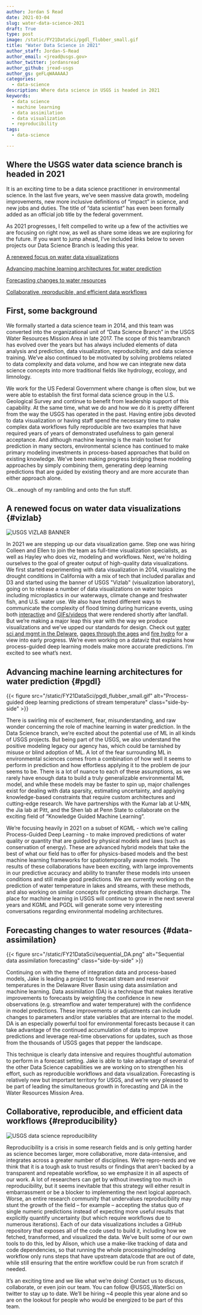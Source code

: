 ```yaml
---
author: Jordan S Read
date: 2021-03-04
slug: water-data-science-2021
draft: True
type: post
image: /static/FY21DataSci/pgdl_flubber_small.gif
title: "Water Data Science in 2021"
author_staff: Jordan-S-Read
author_email: <jread@usgs.gov>
author_twitter: jordansread
author_github: jread-usgs
author_gs: geFLqWAAAAAJ
categories:
  - data-science
description: Where data science in USGS is headed in 2021
keywords:
  - data science
  - machine learning
  - data assimilation
  - data visualization
  - reproducibility
tags:
  - data-science 

---
```


Where the USGS water data science branch is headed in 2021 
--------------------
It is an exciting time to be a data science practitioner in environmental science. In the last five years, we’ve seen massive data growth, modeling improvements, new more inclusive definitions of “impact” in science, and new jobs and duties. The title of “data scientist” has even been formally added as an official job title by the federal government.

As 2021 progresses, I felt compelled to write up a few of the activities we are focusing on right now, as well as share some ideas we are exploring for the future. If you want to jump ahead, I’ve included links below to seven projects our Data Science Branch is leading this year. 

[A renewed focus on water data visualizations](#vizlab)

[Advancing machine learning architectures for water prediction](#pgdl)

[Forecasting changes to water resources](#data-assimilation)

[Collaborative, reproducible, and efficient data workflows](#reproducibility)


First, some background
--------------------
We formally started a data science team in 2014, and this team was converted into the organizational unit of “Data Science Branch” in the USGS Water Resources Mission Area in late 2017. The scope of this team/branch has evolved over the years but has always included elements of data analysis and prediction, data visualization, reproducibility, and data science training. We’ve also continued to be motivated by solving problems related to data complexity and data volume, and how we can integrate new data science concepts into more traditional fields like hydrology, ecology, and limnology. 

We work for the US Federal Government where change is often slow, but we were able to establish the first formal data science group in the U.S. Geological Survey and continue to benefit from leadership support of this capability. At the same time, what we do and how we do it is pretty different from the way the USGS has operated in the past. Having entire jobs devoted to data visualization or having staff spend the necessary time to make complex data workflows fully reproducible are two examples that have required years of years of demonstrated usefulness to gain general acceptance. And although machine learning is the main toolset for prediction in many sectors, environmental science has continued to make primary modeling investments in process-based approaches that build on existing knowledge. We’ve been making progress bridging these modeling approaches by simply combining them, generating deep learning predictions that are guided by existing theory and are more accurate than either approach alone. 

Ok...enough of my rambling and onto the fun stuff.

A renewed focus on water data visualizations {#vizlab}
--------------------

![USGS VIZLAB BANNER](/static/FY21DataSci/vizlab_banner.png)

In 2021 we are stepping up our data visualization game. Step one was hiring Colleen and Ellen to join the team as full-time visualization specialists, as well as Hayley who does viz, modeling and workflows. Next, we're holding ourselves to the goal of greater output of high-quality data visualizations. We first started experimenting with data visualization in 2014, visualizing the drought conditions in California with a mix of tech that included parallax and D3 and started using the banner of USGS "Vizlab" (visualization laboratory), going on to release a number of data visualizations on water topics including microplastics in our waterways, climate change and freshwater fish, and U.S. water use. We also have tested different ways to communicate the complexity of flood timing during hurricane events, using both [interactive](https://labs.waterdata.usgs.gov/visualizations/hurricane-maria/) and [GIFs/videos](https://prd-wret.s3.us-west-2.amazonaws.com/assets/palladium/production/s3fs-public/thumbnails/image/Sally_2020_24fps.gif) that were rendered shortly after landfall. But we’re making a major leap this year with the way we produce visualizations and we’ve upped our standards for design. Check out [water sci and mgmt in the Delware](https://labs.waterdata.usgs.gov/visualizations/delaware-basin-story/index.html#/), [gages through the ages](https://labs.waterdata.usgs.gov/visualizations/gages-through-the-ages/index.html#/) and [fire hydro](https://labs.waterdata.usgs.gov/visualizations/fire-hydro/index.html#/) for a view into early progress. We’re even working on a dataviz that explains how process-guided deep learning models make more accurate predictions. I’m excited to see what’s next. 


Advancing machine learning architectures for water prediction {#pgdl}
--------------------

<div class="grid-row">
{{< figure src="/static/FY21DataSci/pgdl_flubber_small.gif" alt="Process-guided deep learning predictions of stream temperature" class="side-by-side" >}}

<p class="side-by-side" >
There is swirling mix of excitement, fear, misunderstanding, and raw wonder concerning the role of machine learning in water prediction. In the Data Science branch, we’re excited about the potential use of ML in all kinds of USGS projects. But being part of the USGS, we also understand the positive modeling legacy our agency has, which could be tarnished by misuse or blind adoption of ML. A lot of the fear surrounding ML in environmental sciences comes from a combination of how well it seems to perform in prediction and how effortless applying it to the problem de jour seems to be. There is a lot of nuance to each of these assumptions, as we rarely have enough data to build a truly generalizable environmental ML model, and while these models may be faster to spin up, major challenges exist for dealing with data sparsity, estimating uncertainty, and applying knowledge-based constraints that require custom architectures and cutting-edge research. We have partnerships with the Kumar lab at U-MN, the Jia lab at Pitt, and the Shen lab at Penn State to collaborate on the exciting field of “Knowledge Guided Machine Learning”. 
</p>
We’re focusing heavily in 2021 on a subset of KGML - which we’re calling Process-Guided Deep Learning - to make improved predictions of water quality or quantity that are guided by physical models and laws (such as conservation of energy). These are advanced hybrid models that take the best of what our field has to offer for physics-based models and the best machine learning frameworks for spatiotemporally aware models. The results of these collaborations have been exciting, with large improvements in our predictive accuracy and ability to transfer these models into unseen conditions and still make good predictions. We are currently working on the prediction of water temperature in lakes and streams, with these methods, and also working on similar concepts for predicting stream discharge. The place for machine learning in USGS will continue to grow in the next several years and KGML and PGDL will generate some very interesting conversations regarding environmental modeling architectures. 
</div>

Forecasting changes to water resources {#data-assimilation}
--------------------

<div class="grid-row">
{{< figure src="/static/FY21DataSci/sequential_DA.png" alt="Sequential data assimilation forecasting" class="side-by-side" >}}

<p class="side-by-side" >
Continuing on with the theme of integration data and process-based models, Jake is leading a project to forecast stream and reservoir temperatures in the Delaware River Basin using data assimilation and machine learning. Data assimilation (DA) is a technique that makes iterative improvements to forecasts by weighting the confidence in new observations (e.g. streamflow and water temperature) with the confidence in model predictions. These improvements or adjustments can include changes to parameters and/or state variables that are internal to the model. DA is an especially powerful tool for environmental forecasts because it can take advantage of the continued accumulation of data to improve predictions and leverage real-time observations for updates, such as those from the thousands of USGS gages that pepper the landscape. 
</p>
This technique is clearly data intensive and requires thoughtful automation to perform in a forecast setting. Jake is able to take advantage of several of the other Data Science capabilities we are working on to strengthen his effort, such as reproducible workflows and data visualization. Forecasting is relatively new but important territory for USGS, and we’re very pleased to be part of leading the simultaneous growth in forecasting and DA in the Water Resources Mission Area. 
</div>

Collaborative, reproducible, and efficient data workflows {#reproducibility}
--------------------
![USGS data science reproducibility](/static/FY21DataSci/reproducibility.png)

Reproducibility is a crisis in some research fields and is only getting harder as science becomes larger, more collaborative, more data-intensive, and integrates across a greater number of disciplines. We’re repro-nerds and we think that it is a tough ask to trust results or findings that aren’t backed by a transparent and repeatable workflow, so we emphasize it in all aspects of our work. A lot of researchers can get by without investing too much in reproducibility, but it seems inevitable that this strategy will either result in embarrassment or be a blocker to implementing the next logical approach. Worse, an entire research community that undervalues reproducibility may stunt the growth of the field – for example – accepting the status quo of single numeric predictions instead of expecting more useful results that explicitly quantify uncertainty (but which require workflows due to numerous iterations). Each of our data visualizations includes a GitHub repository that exposes all of the code used to build it, including how we fetched, transformed, and visualized the data. We’ve built some of our own tools to do this, led by Alison, which use a make-like tracking of data and code dependencies, so that running the whole processing/modeling workflow only runs steps that have upstream data/code that are out of date, while still ensuring that the entire workflow could be run from scratch if needed. 


It’s an exciting time and we like what we’re doing! Contact us to discuss, collaborate, or even join our team. You can follow @USGS_WaterSci on twitter to stay up to date. We’ll be hiring ~4 people this year alone and so are on the lookout for people who would be energized to be part of this team.

